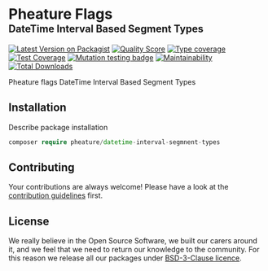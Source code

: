 # Pheature Flags <br><sub><sup>DateTime Interval Based Segment Types</sup></sub>

[![Latest Version on Packagist][ico-version]][link-packagist]
[![Quality Score][ico-code-quality]][link-code-quality]
[![Type coverage][ico-psalm]][link-psalm]
[![Test Coverage][ico-coverage]][link-coverage]
[![Mutation testing badge][ico-mutant]][link-mutant]
[![Maintainability][ico-mantain]][link-mantain]
[![Total Downloads][ico-downloads]][link-downloads]

Pheature flags DateTime Interval Based Segment Types

## Installation

Describe package installation

```php
composer require pheature/datetime-interval-segmnent-types
```

## Contributing

Your contributions are always welcome! Please have a look at the [contribution guidelines](./CONTRIBUTING.md) first.

## License

We really believe in the Open Source Software, we built our carers around it, and we feel that we need to return our
knowledge to the community. For this reason we release all our packages under [BSD-3-Clause licence](./LICENSE.md). 

[ico-version]: https://img.shields.io/packagist/v/pheature/datetime-interval-segmnent-types.svg?style=flat-square
[link-packagist]: https://packagist.org/packages/pheature/datetime-interval-segmnent-types
[ico-code-quality]: https://img.shields.io/scrutinizer/g/pheature-flags/datetime-interval-segmnent-types.svg?style=flat-square
[link-code-quality]: https://scrutinizer-ci.com/g/pheature-flags/datetime-interval-segmnent-types/?branch=1.0.x
[ico-coverage]: https://codecov.io/gh/pheature-flags/datetime-interval-segmnent-types/branch/1.0.x/graph/badge.svg?token=DTQIQUZ106
[link-coverage]: https://codecov.io/gh/pheature-flags/datetime-interval-segmnent-types
[ico-mantain]: https://api.codeclimate.com/v1/badges/037f266affd939dd99f0/maintainability
[link-mantain]: https://codeclimate.com/github/pheature-flags/datetime-interval-segmnent-types/maintainability
[ico-downloads]: https://img.shields.io/packagist/dt/pheature/datetime-interval-segmnent-types.svg?style=flat-square
[link-downloads]: https://packagist.org/packages/pheature/datetime-interval-segmnent-types
[ico-psalm]: https://shepherd.dev/github/pheature-flags/datetime-interval-segmnent-types/coverage.svg
[link-psalm]: https://shepherd.dev/github/pheature-flags/datetime-interval-segmnent-types
[ico-mutant]: https://img.shields.io/endpoint?style=flat&url=https%3A%2F%2Fbadge-api.stryker-mutator.io%2Fgithub.com%2Fpheature-flags%2Fdatetime-interval-segmnent-types%2F1.0.x
[link-mutant]: https://dashboard.stryker-mutator.io/reports/github.com/pheature-flags/datetime-interval-segmnent-types/1.0.x
